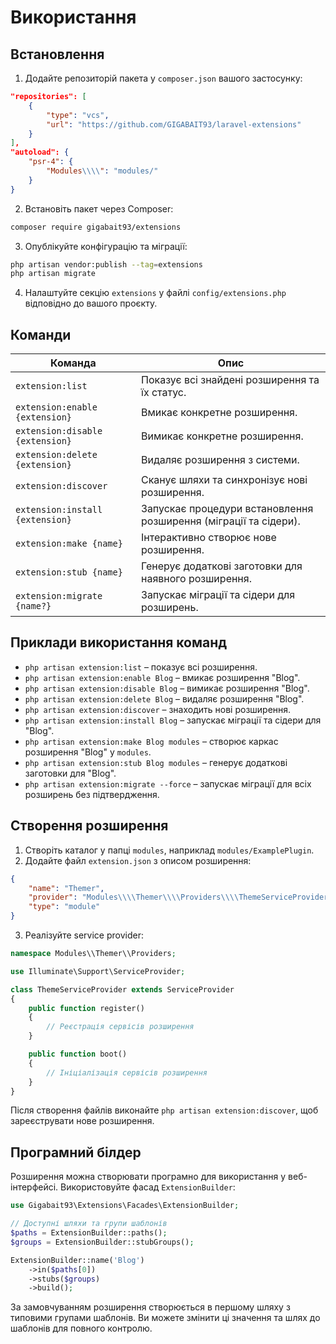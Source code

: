 # Використання

## Встановлення

1. Додайте репозиторій пакета у `composer.json` вашого застосунку:

```json
"repositories": [
    {
        "type": "vcs",
        "url": "https://github.com/GIGABAIT93/laravel-extensions"
    }
],
"autoload": {
    "psr-4": {
        "Modules\\\\": "modules/"
    }
}
```

2. Встановіть пакет через Composer:

```bash
composer require gigabait93/extensions
```

3. Опублікуйте конфігурацію та міграції:

```bash
php artisan vendor:publish --tag=extensions
php artisan migrate
```

4. Налаштуйте секцію `extensions` у файлі `config/extensions.php` відповідно до вашого проєкту.

## Команди

| Команда | Опис |
|---------|------|
| `extension:list` | Показує всі знайдені розширення та їх статус. |
| `extension:enable {extension}` | Вмикає конкретне розширення. |
| `extension:disable {extension}` | Вимикає конкретне розширення. |
| `extension:delete {extension}` | Видаляє розширення з системи. |
| `extension:discover` | Сканує шляхи та синхронізує нові розширення. |
| `extension:install {extension}` | Запускає процедури встановлення розширення (міграції та сідери). |
| `extension:make {name}` | Інтерактивно створює нове розширення. |
| `extension:stub {name}` | Генерує додаткові заготовки для наявного розширення. |
| `extension:migrate {name?}` | Запускає міграції та сідери для розширень. |

## Приклади використання команд

- `php artisan extension:list` – показує всі розширення.
- `php artisan extension:enable Blog` – вмикає розширення "Blog".
- `php artisan extension:disable Blog` – вимикає розширення "Blog".
- `php artisan extension:delete Blog` – видаляє розширення "Blog".
- `php artisan extension:discover` – знаходить нові розширення.
- `php artisan extension:install Blog` – запускає міграції та сідери для "Blog".
- `php artisan extension:make Blog modules` – створює каркас розширення "Blog" у `modules`.
- `php artisan extension:stub Blog modules` – генерує додаткові заготовки для "Blog".
- `php artisan extension:migrate --force` – запускає міграції для всіх розширень без підтвердження.

## Створення розширення

1. Створіть каталог у папці `modules`, наприклад `modules/ExamplePlugin`.
2. Додайте файл `extension.json` з описом розширення:

```json
{
    "name": "Themer",
    "provider": "Modules\\\\Themer\\\\Providers\\\\ThemeServiceProvider",
    "type": "module"
}
```

3. Реалізуйте service provider:

```php
namespace Modules\\Themer\\Providers;

use Illuminate\Support\ServiceProvider;

class ThemeServiceProvider extends ServiceProvider
{
    public function register()
    {
        // Реєстрація сервісів розширення
    }

    public function boot()
    {
        // Ініціалізація сервісів розширення
    }
}
```

Після створення файлів виконайте `php artisan extension:discover`, щоб зареєструвати нове розширення.

## Програмний білдер

Розширення можна створювати програмно для використання у веб-інтерфейсі.
Використовуйте фасад `ExtensionBuilder`:

```php
use Gigabait93\Extensions\Facades\ExtensionBuilder;

// Доступні шляхи та групи шаблонів
$paths = ExtensionBuilder::paths();
$groups = ExtensionBuilder::stubGroups();

ExtensionBuilder::name('Blog')
    ->in($paths[0])
    ->stubs($groups)
    ->build();
```

За замовчуванням розширення створюється в першому шляху з типовими групами
шаблонів. Ви можете змінити ці значення та шлях до шаблонів для повного
контролю.

